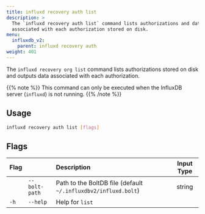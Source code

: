 ```yaml
---
title: influxd recovery auth list
description: >
  The `influxd recovery auth list` command lists authorizations and data 
  associated with each authorization stored on disk.
menu:
  influxdb_v2:
    parent: influxd recovery auth
weight: 401
---
```


The `influxd recovery org list` command lists authorizations stored on disk and 
outputs data associated with each authorization.

{{% note %}}
This command can only be executed when the InfluxDB server (`influxd`) is not running.
{{% /note %}}

## Usage
```sh
influxd recovery auth list [flags]
```

## Flags
| Flag |               | Description                                                    | Input Type |
| :--- | :------------ | :------------------------------------------------------------- | :--------: |
|      | `--bolt-path` | Path to the BoltDB file (default `~/.influxdbv2/influxd.bolt`) |   string   |
| `-h` | `--help`      | Help for `list`                                                |            |